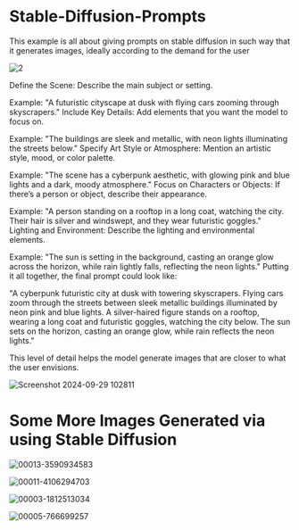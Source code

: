 <h1>Stable-Diffusion-Prompts</h1>
This example is all about giving prompts on stable diffusion in such way that it generates images, ideally according to the demand for the user 

![2](https://github.com/user-attachments/assets/db370fdd-3fe5-4d6c-855c-ed723a09f0b6)


Define the Scene: Describe the main subject or setting.

Example: "A futuristic cityscape at dusk with flying cars zooming through skyscrapers."
Include Key Details: Add elements that you want the model to focus on.

Example: "The buildings are sleek and metallic, with neon lights illuminating the streets below."
Specify Art Style or Atmosphere: Mention an artistic style, mood, or color palette.

Example: "The scene has a cyberpunk aesthetic, with glowing pink and blue lights and a dark, moody atmosphere."
Focus on Characters or Objects: If there’s a person or object, describe their appearance.

Example: "A person standing on a rooftop in a long coat, watching the city. Their hair is silver and windswept, and they wear futuristic goggles."
Lighting and Environment: Describe the lighting and environmental elements.


Example: "The sun is setting in the background, casting an orange glow across the horizon, while rain lightly falls, reflecting the neon lights."
Putting it all together, the final prompt could look like:

"A cyberpunk futuristic city at dusk with towering skyscrapers. Flying cars zoom through the streets between sleek metallic buildings illuminated by neon pink and blue lights. A silver-haired figure stands on a rooftop, wearing a long coat and futuristic goggles, watching the city below. The sun sets on the horizon, casting an orange glow, while rain reflects the neon lights."

This level of detail helps the model generate images that are closer to what the user envisions.


![Screenshot 2024-09-29 102811](https://github.com/user-attachments/assets/bceedd4b-d998-456d-93c2-23334b44f401)

<h1>Some More Images Generated via using Stable Diffusion</h1>


![00013-3590934583](https://github.com/user-attachments/assets/b213f56d-60fd-4724-89df-9eb1fc59f14b)

![00011-4106294703](https://github.com/user-attachments/assets/c223169c-708e-4149-a7cc-4ce27ce4b789)


![00003-1812513034](https://github.com/user-attachments/assets/41b710f7-132f-4c63-88de-5cc9c514f3d1)


![00005-766699257](https://github.com/user-attachments/assets/da7e9401-f895-4eca-84b6-c4bc53b5ca41)



